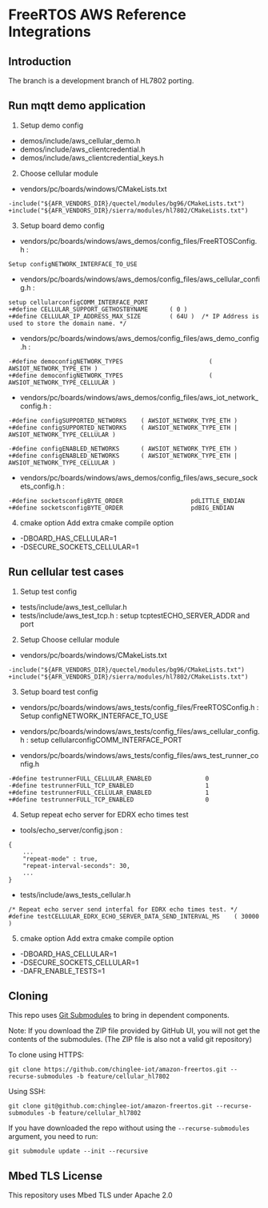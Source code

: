 # FreeRTOS AWS Reference Integrations

## Introduction

The branch is a development branch of HL7802 porting.

## Run mqtt demo application
1. Setup demo config
  - demos/include/aws_cellular_demo.h
  - demos/include/aws_clientcredential.h
  - demos/include/aws_clientcredential_keys.h

2. Choose cellular module
  - vendors/pc/boards/windows/CMakeLists.txt
```
-include("${AFR_VENDORS_DIR}/quectel/modules/bg96/CMakeLists.txt")
+include("${AFR_VENDORS_DIR}/sierra/modules/hl7802/CMakeLists.txt")
```

3. Setup board demo config
  - vendors/pc/boards/windows/aws_demos/config_files/FreeRTOSConfig.h :
```
Setup configNETWORK_INTERFACE_TO_USE
```
  - vendors/pc/boards/windows/aws_demos/config_files/aws_cellular_config.h :
```
setup cellularconfigCOMM_INTERFACE_PORT
+#define CELLULAR_SUPPORT_GETHOSTBYNAME      ( 0 )
+#define CELLULAR_IP_ADDRESS_MAX_SIZE        ( 64U )  /* IP Address is used to store the domain name. */
```
  - vendors/pc/boards/windows/aws_demos/config_files/aws_demo_config.h :
```
-#define democonfigNETWORK_TYPES                        ( AWSIOT_NETWORK_TYPE_ETH )
+#define democonfigNETWORK_TYPES                        ( AWSIOT_NETWORK_TYPE_CELLULAR )
```
  - vendors/pc/boards/windows/aws_demos/config_files/aws_iot_network_config.h : 
```
-#define configSUPPORTED_NETWORKS    ( AWSIOT_NETWORK_TYPE_ETH )
+#define configSUPPORTED_NETWORKS    ( AWSIOT_NETWORK_TYPE_ETH | AWSIOT_NETWORK_TYPE_CELLULAR )

-#define configENABLED_NETWORKS      ( AWSIOT_NETWORK_TYPE_ETH )
+#define configENABLED_NETWORKS      ( AWSIOT_NETWORK_TYPE_ETH | AWSIOT_NETWORK_TYPE_CELLULAR )

```
  - vendors/pc/boards/windows/aws_demos/config_files/aws_secure_sockets_config.h : 
```
-#define socketsconfigBYTE_ORDER                   pdLITTLE_ENDIAN
+#define socketsconfigBYTE_ORDER                   pdBIG_ENDIAN
```

4. cmake option
Add extra cmake compile option
  - -DBOARD_HAS_CELLULAR=1
  - -DSECURE_SOCKETS_CELLULAR=1

## Run cellular test cases
1. Setup test config
  - tests/include/aws_test_cellular.h
  - tests/include/aws_test_tcp.h : setup tcptestECHO_SERVER_ADDR and port

2. Setup Choose cellular module
  - vendors/pc/boards/windows/CMakeLists.txt
```
-include("${AFR_VENDORS_DIR}/quectel/modules/bg96/CMakeLists.txt")
+include("${AFR_VENDORS_DIR}/sierra/modules/hl7802/CMakeLists.txt")
```

3. Setup board test config
  - vendors/pc/boards/windows/aws_tests/config_files/FreeRTOSConfig.h : Setup configNETWORK_INTERFACE_TO_USE

  - vendors/pc/boards/windows/aws_tests/config_files/aws_cellular_config.h : setup cellularconfigCOMM_INTERFACE_PORT

  - vendors/pc/boards/windows/aws_tests/config_files/aws_test_runner_config.h
```
-#define testrunnerFULL_CELLULAR_ENABLED               0
-#define testrunnerFULL_TCP_ENABLED                    1
+#define testrunnerFULL_CELLULAR_ENABLED               1
+#define testrunnerFULL_TCP_ENABLED                    0

```
4. Setup repeat echo server for EDRX echo times test
  - tools/echo_server/config.json : 
```
{
    ...
    "repeat-mode" : true,
    "repeat-interval-seconds": 30,
    ...
}

```
  - tests/include/aws_tests_cellular.h
```
/* Repeat echo server send interfal for EDRX echo times test. */
#define testCELLULAR_EDRX_ECHO_SERVER_DATA_SEND_INTERVAL_MS    ( 30000 )
```

5. cmake option
Add extra cmake compile option
  - -DBOARD_HAS_CELLULAR=1
  - -DSECURE_SOCKETS_CELLULAR=1
  - -DAFR_ENABLE_TESTS=1

## Cloning
This repo uses [Git Submodules](https://git-scm.com/book/en/v2/Git-Tools-Submodules) to bring in dependent components.

Note: If you download the ZIP file provided by GitHub UI, you will not get the contents of the submodules. (The ZIP file is also not a valid git repository)

To clone using HTTPS:
```
git clone https://github.com/chinglee-iot/amazon-freertos.git --recurse-submodules -b feature/cellular_hl7802
```
Using SSH:
```
git clone git@github.com:chinglee-iot/amazon-freertos.git --recurse-submodules -b feature/cellular_hl7802
```

If you have downloaded the repo without using the `--recurse-submodules` argument, you need to run:
```
git submodule update --init --recursive
```


## Mbed TLS License
This repository uses Mbed TLS under Apache 2.0

